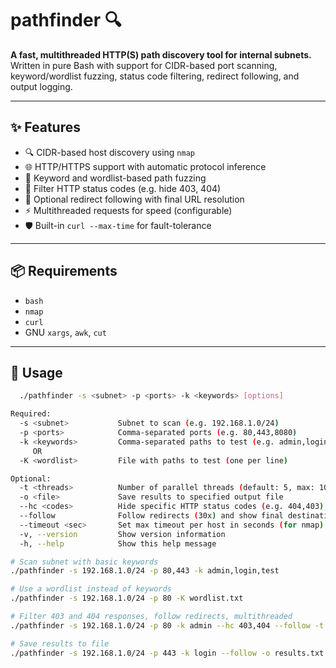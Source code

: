 # pathfinder 🔍

**A fast, multithreaded HTTP(S) path discovery tool for internal subnets.**  
Written in pure Bash with support for CIDR-based port scanning, keyword/wordlist fuzzing, status code filtering, redirect following, and output logging.

---

## ✨ Features

- 🔍 CIDR-based host discovery using `nmap`
- 🌐 HTTP/HTTPS support with automatic protocol inference
- 🧠 Keyword and wordlist-based path fuzzing
- 🎯 Filter HTTP status codes (e.g. hide 403, 404)
- 🔁 Optional redirect following with final URL resolution
- ⚡ Multithreaded requests for speed (configurable)
- 🛡️ Built-in `curl --max-time` for fault-tolerance

---

## 📦 Requirements

- `bash`
- `nmap`
- `curl`
- GNU `xargs`, `awk`, `cut`

---

## 🧰 Usage

```bash
  ./pathfinder -s <subnet> -p <ports> -k <keywords> [options]

Required:
  -s <subnet>           Subnet to scan (e.g. 192.168.1.0/24)
  -p <ports>            Comma-separated ports (e.g. 80,443,8080)
  -k <keywords>         Comma-separated paths to test (e.g. admin,login,test)
     OR
  -K <wordlist>         File with paths to test (one per line)

Optional:
  -t <threads>          Number of parallel threads (default: 5, max: 10)
  -o <file>             Save results to specified output file
  --hc <codes>          Hide specific HTTP status codes (e.g. 404,403)
  --follow              Follow redirects (30x) and show final destination
  --timeout <sec>       Set max timeout per host in seconds (for nmap)
  -v, --version         Show version information
  -h, --help            Show this help message

# Scan subnet with basic keywords
./pathfinder -s 192.168.1.0/24 -p 80,443 -k admin,login,test

# Use a wordlist instead of keywords
./pathfinder -s 192.168.1.0/24 -p 80 -K wordlist.txt

# Filter 403 and 404 responses, follow redirects, multithreaded
./pathfinder -s 192.168.1.0/24 -p 80 -k admin --hc 403,404 --follow -t 10

# Save results to file
./pathfinder -s 192.168.1.0/24 -p 443 -k login --follow -o results.txt

